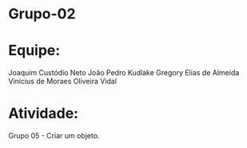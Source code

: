 # Grupo-02

# Equipe:
Joaquim Custódio Neto
João Pedro Kudlake
Gregory Elias de Almeida
Vinícius de Moraes Oliveira Vidal

# Atividade:
Grupo 05 - Criar um objeto.
